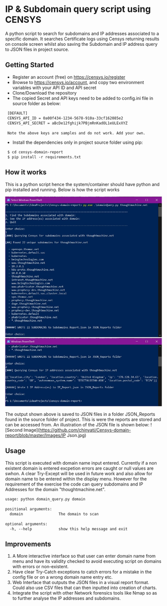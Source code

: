# IP & Subdomain query script using CENSYS

A python script to search for subdomains and IP addresses associated to a specific domain. It searches Certificate logs using Censys returning results on console screen whilst also saving the Subdomain and IP address query to JSON files in project source.

## Getting Started

* Register an account (free) on https://censys.io/register
* Browse to https://censys.io/account, and copy two environment variables with your API ID and API secret
* Clone/Download the repository
* The copied Secret and API keys need to be added to config.ini file in source folder as below:
 ```
  [DEFAULT]
  CENSYS_API_ID = 0a00f434-1234-5678-910a-33cf162085e2
  CENSYS_API_SECRET = aBcDe12fghijk7PBjmRnKadOL1eULExXYZ

  Note the above keys are samples and do not work. Add your own.
  ```
* Install the dependencies only in project source folder using pip:
  
 ```
  $ cd censys-domain-report
  $ pip install -r requirements.txt
 ```

## How it works
This is a python script hence the system/container should have python and pip installed and running. Below is how the script works

![First Image](https://github.com/chinyati/Censys-domain-report/blob/master/Images/search_subdomains.jpg)
![Second Image](https://github.com/chinyati/Censys-domain-report/blob/master/Images/search_ips.jpg)

The output shown above is saved to JSON files in a folder JSON_Reports found in the source folder of project. This is were the reports are stored and can be accessed from.
An illustration of the JSON file is shown below:
![Second Image](https://github.com/chinyati/Censys-domain-report/blob/master/Images/IP Json.jpg)

## Usage
This script is executed with domain name input entered. Currently if a non existent domain is entered excpetion errors are caught or   null values are swhon. A clear Try-Except will be used in future work and also allow for domain name to be entered within the display menu. However for the requirement of the exercise the code can query subdomains and IP Addresses for the domain "thoughtmachine.net".
```
usage: python domain_query.py domain

positional arguments:
  domain                The domain to scan

optional arguments:
  -h, --help            show this help message and exit
```

## Improvements

1.	A More interactive interface so that user can enter domain name from menu and have its validity checked to avoid executing script on domains with errors or non-existent.
2.	Have clear Try-Catch exceptions to catch errors for a mistake in the config file or on a wrong domain name entry etc.
3.	Web Interface that outputs the JSON files in a visual report format. Could also use CSV files that can then inputted into creation of charts.
4.  Integrate the script with other Network forensics tools like Nmap so as to further analyse the IP addresses and subdomains.

